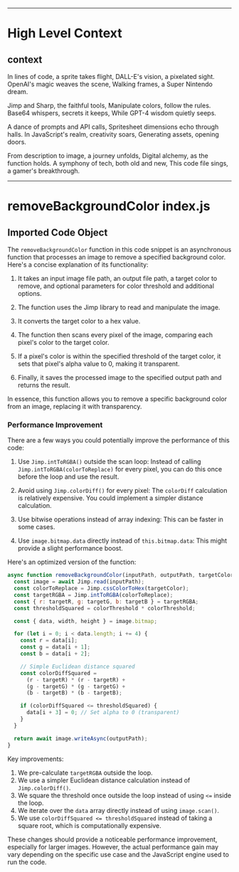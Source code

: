 

  ---
# High Level Context
## context
In lines of code, a sprite takes flight,
DALL-E's vision, a pixelated sight.
OpenAI's magic weaves the scene,
Walking frames, a Super Nintendo dream.

Jimp and Sharp, the faithful tools,
Manipulate colors, follow the rules.
Base64 whispers, secrets it keeps,
While GPT-4 wisdom quietly seeps.

A dance of prompts and API calls,
Spritesheet dimensions echo through halls.
In JavaScript's realm, creativity soars,
Generating assets, opening doors.

From description to image, a journey unfolds,
Digital alchemy, as the function holds.
A symphony of tech, both old and new,
This code file sings, a gamer's breakthrough.


---
# removeBackgroundColor index.js
## Imported Code Object
The `removeBackgroundColor` function in this code snippet is an asynchronous function that processes an image to remove a specified background color. Here's a concise explanation of its functionality:

1. It takes an input image file path, an output file path, a target color to remove, and optional parameters for color threshold and additional options.

2. The function uses the Jimp library to read and manipulate the image.

3. It converts the target color to a hex value.

4. The function then scans every pixel of the image, comparing each pixel's color to the target color.

5. If a pixel's color is within the specified threshold of the target color, it sets that pixel's alpha value to 0, making it transparent.

6. Finally, it saves the processed image to the specified output path and returns the result.

In essence, this function allows you to remove a specific background color from an image, replacing it with transparency.

### Performance Improvement

There are a few ways you could potentially improve the performance of this code:

1. Use `Jimp.intToRGBA()` outside the scan loop:
   Instead of calling `Jimp.intToRGBA(colorToReplace)` for every pixel, you can do this once before the loop and use the result.

2. Avoid using `Jimp.colorDiff()` for every pixel:
   The `colorDiff` calculation is relatively expensive. You could implement a simpler distance calculation.

3. Use bitwise operations instead of array indexing:
   This can be faster in some cases.

4. Use `image.bitmap.data` directly instead of `this.bitmap.data`:
   This might provide a slight performance boost.

Here's an optimized version of the function:

```javascript
async function removeBackgroundColor(inputPath, outputPath, targetColor, colorThreshold = 0, options = {}) {
  const image = await Jimp.read(inputPath);
  const colorToReplace = Jimp.cssColorToHex(targetColor);
  const targetRGBA = Jimp.intToRGBA(colorToReplace);
  const { r: targetR, g: targetG, b: targetB } = targetRGBA;
  const thresholdSquared = colorThreshold * colorThreshold;

  const { data, width, height } = image.bitmap;

  for (let i = 0; i < data.length; i += 4) {
    const r = data[i];
    const g = data[i + 1];
    const b = data[i + 2];

    // Simple Euclidean distance squared
    const colorDiffSquared = 
      (r - targetR) * (r - targetR) +
      (g - targetG) * (g - targetG) +
      (b - targetB) * (b - targetB);

    if (colorDiffSquared <= thresholdSquared) {
      data[i + 3] = 0; // Set alpha to 0 (transparent)
    }
  }

  return await image.writeAsync(outputPath);
}
```

Key improvements:

1. We pre-calculate `targetRGBA` outside the loop.
2. We use a simpler Euclidean distance calculation instead of `Jimp.colorDiff()`.
3. We square the threshold once outside the loop instead of using `<=` inside the loop.
4. We iterate over the `data` array directly instead of using `image.scan()`.
5. We use `colorDiffSquared <= thresholdSquared` instead of taking a square root, which is computationally expensive.

These changes should provide a noticeable performance improvement, especially for larger images. However, the actual performance gain may vary depending on the specific use case and the JavaScript engine used to run the code.

  